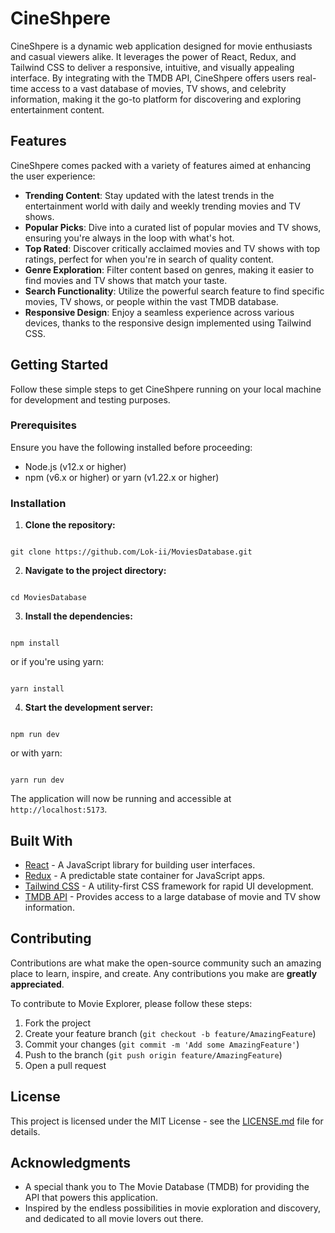 # CineShpere

CineShpere is a dynamic web application designed for movie enthusiasts and casual viewers alike. It leverages the power of React, Redux, and Tailwind CSS to deliver a responsive, intuitive, and visually appealing interface. By integrating with the TMDB API, CineShpere offers users real-time access to a vast database of movies, TV shows, and celebrity information, making it the go-to platform for discovering and exploring entertainment content.

## Features

CineShpere comes packed with a variety of features aimed at enhancing the user experience:

- **Trending Content**: Stay updated with the latest trends in the entertainment world with daily and weekly trending movies and TV shows.
- **Popular Picks**: Dive into a curated list of popular movies and TV shows, ensuring you're always in the loop with what's hot.
- **Top Rated**: Discover critically acclaimed movies and TV shows with top ratings, perfect for when you're in search of quality content.
- **Genre Exploration**: Filter content based on genres, making it easier to find movies and TV shows that match your taste.
- **Search Functionality**: Utilize the powerful search feature to find specific movies, TV shows, or people within the vast TMDB database.
- **Responsive Design**: Enjoy a seamless experience across various devices, thanks to the responsive design implemented using Tailwind CSS.

## Getting Started

Follow these simple steps to get CineShpere running on your local machine for development and testing purposes.

### Prerequisites

Ensure you have the following installed before proceeding:
- Node.js (v12.x or higher)
- npm (v6.x or higher) or yarn (v1.22.x or higher)

### Installation

1. **Clone the repository:**


 ```
 
git clone https://github.com/Lok-ii/MoviesDatabase.git

 ```

2. **Navigate to the project directory:**


```

cd MoviesDatabase

```

3. **Install the dependencies:**


```

npm install

```

or if you're using yarn:

```

yarn install

```

4. **Start the development server:**


```

npm run dev

```

or with yarn:


 ```
 
yarn run dev

 ```


The application will now be running and accessible at `http://localhost:5173`.

## Built With

- [React](https://reactjs.org/) - A JavaScript library for building user interfaces.
- [Redux](https://redux.js.org/) - A predictable state container for JavaScript apps.
- [Tailwind CSS](https://tailwindcss.com/) - A utility-first CSS framework for rapid UI development.
- [TMDB API](https://www.themoviedb.org/documentation/api) - Provides access to a large database of movie and TV show information.

## Contributing

Contributions are what make the open-source community such an amazing place to learn, inspire, and create. Any contributions you make are **greatly appreciated**.

To contribute to Movie Explorer, please follow these steps:

1. Fork the project
2. Create your feature branch (`git checkout -b feature/AmazingFeature`)
3. Commit your changes (`git commit -m 'Add some AmazingFeature'`)
4. Push to the branch (`git push origin feature/AmazingFeature`)
5. Open a pull request

## License

This project is licensed under the MIT License - see the [LICENSE.md](LICENSE.md) file for details.

## Acknowledgments

- A special thank you to The Movie Database (TMDB) for providing the API that powers this application.
- Inspired by the endless possibilities in movie exploration and discovery, and dedicated to all movie lovers out there.